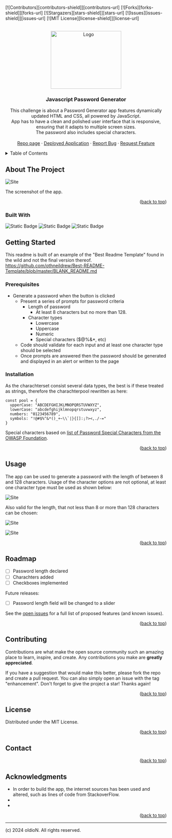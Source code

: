 <!-- Improved compatibility of back to top link: See: https://github.com/othneildrew/Best-README-Template/pull/73 -->
<a name="readme-top"></a>
<!--
*** Thanks for checking out the Best-README-Template. If you have a suggestion
*** that would make this better, please fork the repo and create a pull request
*** or simply open an issue with the tag "enhancement".
*** Don't forget to give the project a star!
*** Thanks again! Now go create something AMAZING! :D
-->



<!-- PROJECT SHIELDS -->
<!--
*** I'm using markdown "reference style" links for readability.
*** Reference links are enclosed in brackets [ ] instead of parentheses ( ).
*** See the bottom of this document for the declaration of the reference variables
*** for contributors-url, forks-url, etc. This is an optional, concise syntax you may use.
*** https://www.markdownguide.org/basic-syntax/#reference-style-links
-->
[![Contributors][contributors-shield]][contributors-url]
[![Forks][forks-shield]][forks-url]
[![Stargazers][stars-shield]][stars-url]
[![Issues][issues-shield]][issues-url]
[![MIT License][license-shield]][license-url]


<!-- PROJECT LOGO -->
<br />
<div align="center">
  <a href="https://github.com/oIdioN/JavaScript-Password-Generator-challenge">
    <img src="src/passwordapp.png" alt="Logo" width="220" height="180">
  </a>

<h3 align="center">Javascript Password Generator</h3>

  <p align="center">
   This challenge is about a Password Generator app features dynamically updated HTML and CSS, all powered by JavaScript. <br> App has to have a clean and polished user interface that is responsive, ensuring that it adapts to multiple screen sizes. <br> The password also includes special characters.
    <br />
    <br />
    <a href="https://github.com/oIdioN/JavaScript-Password-Generator-challenge">Repo page</a>
    ·
    <a href="https://github.com/github_username/repo_name">Deployed Application</a>
    ·
    <a href="https://github.com/oIdioN/JavaScript-Password-Generator-challenge/issues">Report Bug</a>
    ·
    <a href="https://github.com/oIdioN/JavaScript-Password-Generator-challenge/issues">Request Feature</a>
  </p>
</div>



<!-- TABLE OF CONTENTS -->
<details>
  <summary>Table of Contents</summary>
  <ol>
    <li>
      <a href="#about-the-project">About The Project</a>
      <ul>
        <li><a href="#built-with">Built With</a></li>
      </ul>
    </li>
    <li>
      <a href="#getting-started">Getting Started</a>
      <ul>
        <li><a href="#prerequisites">Prerequisites</a></li>
        <li><a href="#installation">Installation</a></li>
      </ul>
    </li>
    <li><a href="#usage">Usage</a></li>
    <li><a href="#roadmap">Roadmap</a></li>
    <li><a href="#contributing">Contributing</a></li>
    <li><a href="#license">License</a></li>
    <li><a href="#contact">Contact</a></li>
  
  </ol>
</details>



<!-- ABOUT THE PROJECT -->
## About The Project

![Site](src/passwordapp.png "Site")

The screenshot of the app.


<p align="right">(<a href="#readme-top">back to top</a>)</p>


### Built With

![Static Badge](https://img.shields.io/badge/HTML-37%25-red?style=plastic) ![Static Badge](https://img.shields.io/badge/CSS-37%25-brightgreen?style=plastic) ![Static Badge](https://img.shields.io/badge/JavaScript-37%25-orange?style=plastic)

## Getting Started

This readme is built of an example of the "Best Readme Template" found in the wild and not the final version thereof.
https://github.com/othneildrew/Best-README-Template/blob/master/BLANK_README.md

### Prerequisites

* Generate a password when the button is clicked
  * Present a series of prompts for password criteria
    * Length of password
      * At least 8 characters but no more than 128.
    * Character types
      * Lowercase
      * Uppercase
      * Numeric
      * Special characters ($@%&*, etc)
  * Code should validate for each input and at least one character type should be selected
  * Once prompts are answered then the password should be generated and displayed in an alert or written to the page

### Installation

As the charachterset consist several data types, the best is if these treated as strings, therefore the charachterpool rewritten as here:

```
const pool = {
  upperCase: "ABCDEFGHIJKLMNOPQRSTUVWXYZ",
  lowerCase: "abcdefghijklmnopqrstuvwxyz",
  numbers: "0123456789",
  symbols: "!@#$%^&*()_+~\\`|}{[]:;?><,./-="
}
```
Special characters based on [list of Password Special Characters from the OWASP Foundation](https://www.owasp.org/index.php/Password_special_characters).

<p align="right">(<a href="#readme-top">back to top</a>)</p>



<!-- USAGE EXAMPLES -->
## Usage

The app can be used to generate a password with the length of between 8 and 128 characters.
Usage of the character options are not optional, at least one character type must be used as shown below:

![Site](src/charopt.png "Site")


Also valid for the length, that not less than 8 or more than 128 characters can be chosen:

![Site](src/minnum.png "Site")



![Site](src/maxnum.png "Site")


<p align="right">(<a href="#readme-top">back to top</a>)</p>


<!-- ROADMAP -->
## Roadmap

- [ ] Password length declared
- [ ] Charachters added
- [ ] Checkboxes implemented

Future releases:
- [ ] Password length field will be changed to a slider

See the [open issues](https://github.com/github_username/repo_name/issues) for a full list of proposed features (and known issues).

<p align="right">(<a href="#readme-top">back to top</a>)</p>



<!-- CONTRIBUTING -->
## Contributing

Contributions are what make the open source community such an amazing place to learn, inspire, and create. Any contributions you make are **greatly appreciated**.

If you have a suggestion that would make this better, please fork the repo and create a pull request. You can also simply open an issue with the tag "enhancement".
Don't forget to give the project a star! Thanks again!



<p align="right">(<a href="#readme-top">back to top</a>)</p>



<!-- LICENSE -->
## License

Distributed under the MIT License.

<p align="right">(<a href="#readme-top">back to top</a>)</p>


<!-- CONTACT -->
## Contact



<p align="right">(<a href="#readme-top">back to top</a>)</p>



<!-- ACKNOWLEDGMENTS -->
## Acknowledgments

* []() In order to build the app, the internet sources has been used and altered, such as lines of code from StackoverFlow.
* []() 
* []()

<p align="right">(<a href="#readme-top">back to top</a>)</p>


---
(c) 2024 oIdioN. All rights reserved.
